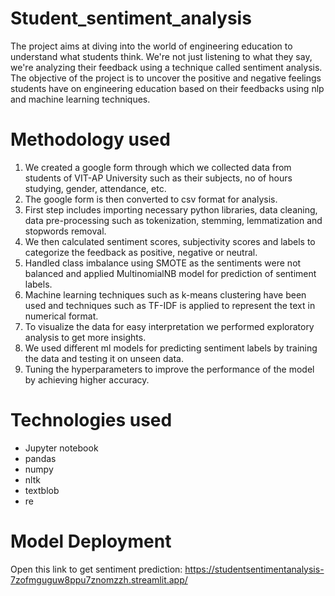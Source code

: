 # Student_sentiment_analysis
The project aims at diving into the world of engineering education to understand what students think. We're not just listening to what they say, we're analyzing their feedback using a technique called sentiment analysis. The objective of the project is to uncover the positive and negative feelings students have on engineering education based on their feedbacks using nlp and machine learning techniques.
# Methodology used
1.	We created a google form through which we collected data from students of VIT-AP University such as their subjects, no of hours studying, gender, attendance, etc.
2.	The google form is then converted to csv format for analysis.
3.	First step includes importing necessary python libraries, data cleaning, data pre-processing such as tokenization, stemming, lemmatization and stopwords removal.
4.	We then calculated sentiment scores, subjectivity scores and labels to categorize the feedback as positive, negative or neutral.
5.	Handled class imbalance using SMOTE as the sentiments were not balanced and applied MultinomialNB model for prediction of sentiment labels.
7.	Machine learning techniques such as k-means clustering have been used and techniques such as TF-IDF is applied to represent the text in numerical format.
8.	To visualize the data for easy interpretation we performed exploratory analysis to get more insights.
9.	We used different ml models for predicting sentiment labels by training the data and testing it on unseen data.
10.	Tuning the hyperparameters to improve the performance of the model by achieving higher accuracy.
# Technologies used
- Jupyter notebook
- pandas
- numpy
- nltk
- textblob
- re
# Model Deployment
Open this link to get sentiment prediction: https://studentsentimentanalysis-7zofmguguw8ppu7znomzzh.streamlit.app/
